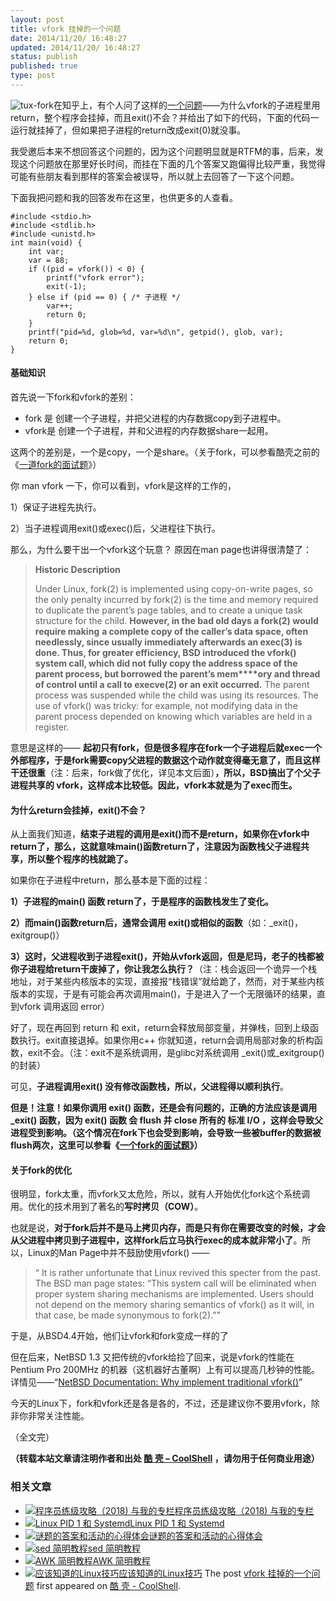 ```yaml
---
layout: post
title: vfork 挂掉的一个问题
date: 2014/11/20/ 16:48:27
updated: 2014/11/20/ 16:48:27
status: publish
published: true
type: post
---
```


![tux-fork](https://coolshell.cn/wp-content/uploads/2014/11/tux-fork-298x300.gif)在知乎上，有个人问了这样的[一个问题](http://www.zhihu.com/question/26591968)——为什么vfork的子进程里用return，整个程序会挂掉，而且exit()不会？并给出了如下的代码，下面的代码一运行就挂掉了，但如果把子进程的return改成exit(0)就没事。


我受邀后本来不想回答这个问题的，因为这个问题明显就是RTFM的事，后来，发现这个问题放在那里好长时间，而挂在下面的几个答案又跑偏得比较严重，我觉得可能有些朋友看到那样的答案会被误导，所以就上去回答了一下这个问题。


下面我把问题和我的回答发布在这里，也供更多的人查看。



```
#include <stdio.h>
#include <stdlib.h>
#include <unistd.h>
int main(void) {
    int var;
    var = 88;
    if ((pid = vfork()) < 0) {
        printf("vfork error");
        exit(-1);
    } else if (pid == 0) { /* 子进程 */
        var++;
        return 0;
    }
    printf("pid=%d, glob=%d, var=%d\n", getpid(), glob, var);
    return 0;
}

```


#### **基础知识**


首先说一下fork和vfork的差别：


* fork 是 创建一个子进程，并把父进程的内存数据copy到子进程中。
* vfork是 创建一个子进程，并和父进程的内存数据share一起用。


这两个的差别是，一个是copy，一个是share。（关于fork，可以参看酷壳之前的《[一道fork的面试题](https://coolshell.cn/articles/7965.html "一个fork的面试题")》）


你 man vfork 一下，你可以看到，vfork是这样的工作的，


1）保证子进程先执行。  

2）当子进程调用exit()或exec()后，父进程往下执行。


那么，为什么要干出一个vfork这个玩意？ 原因在man page也讲得很清楚了：



> **Historic Description**
> 
> 
> Under Linux, fork(2) is implemented using copy-on-write pages, so the only penalty incurred by fork(2) is the time and memory required to duplicate the parent’s page tables, and to create a unique task structure for the child. **However, in the bad old days a fork(2) would require making** **a complete copy of the caller’s data space, often needlessly, since usually immediately afterwards an exec(3) is done. Thus, for greater efficiency, BSD introduced the vfork() system call, which did not fully copy the address space of the parent process, but borrowed the parent’s mem****ory and thread of control until a call to execve(2) or an exit occurred.** The parent process was suspended while the child was using its resources. The use of vfork() was tricky: for example, not modifying data in the parent process depended on knowing which variables are held in a register.
> 
> 


意思是这样的—— **起初只有fork，但是很多程序在fork一个子进程后就exec一个外部程序，于是fork需要copy父进程的数据这个动作就变得毫无意了，而且这样干还很重**（注：后来，fork做了优化，详见本文后面）**，所以，BSD搞出了个父子进程共享的 vfork，这样成本比较低。因此，vfork本就是为了exec而生。**


#### **为什么return会挂掉，exit()不会？**


从上面我们知道，**结束子进程的调用是exit()而不是return，如果你在vfork中return了，那么，这就意味main()函数return了，注意因为函数栈父子进程共享，所以整个程序的栈就跪了。**


如果你在子进程中return，那么基本是下面的过程：


**1）子进程的main() 函数 return了，于是程序的函数栈发生了变化。**


**2）而main()函数return后，通常会调用 exit()或相似的函数**（如：\_exit()，exitgroup()）


**3）这时，父进程收到子进程exit()，开始从vfork返回，但是尼玛，老子的栈都被你子进程给return干废掉了，你让我怎么执行？**（注：栈会返回一个诡异一个栈地址，对于某些内核版本的实现，直接报“栈错误”就给跪了，然而，对于某些内核版本的实现，于是有可能会再次调用main()，于是进入了一个无限循环的结果，直到vfork 调用返回 error）


好了，现在再回到 return 和 exit，return会释放局部变量，并弹栈，回到上级函数执行。exit直接退掉。如果你用c++ 你就知道，return会调用局部对象的析构函数，exit不会。（注：exit不是系统调用，是glibc对系统调用 \_exit()或\_exitgroup()的封装）


可见，**子进程调用exit() 没有修改函数栈，所以，父进程得以顺利执行**。


**但是！注意！如果你调用 exit() 函数，还是会有问题的，正确的方法应该是调用 \_exit() 函数，因为 exit() 函数 会 flush 并 close 所有的 标准 I/O ，这样会导致父进程受到影响。（这个情况在fork下也会受到影响，会导致一些被buffer的数据被flush两次，这里可以参看《[一个fork的面试题](https://coolshell.cn/articles/7965.html)》）**


#### 关于fork的优化


很明显，fork太重，而vfork又太危险，所以，就有人开始优化fork这个系统调用。优化的技术用到了著名的**写时拷贝（COW）**。


也就是说，**对于fork后并不是马上拷贝内存，而是只有你在需要改变的时候，才会从父进程中拷贝到子进程中，这样fork后立马执行exec的成本就非常小了**。所以，Linux的Man Page中并不鼓励使用vfork() ——



> “ It is rather unfortunate that Linux revived this specter from the past. The BSD man page states: “This system call will be eliminated when proper system sharing mechanisms are implemented. Users should not depend on the memory sharing semantics of vfork() as it will, in that case, be made synonymous to fork(2).””
> 
> 


于是，从BSD4.4开始，他们让vfork和fork变成一样的了


但在后来，NetBSD 1.3 又把传统的vfork给捡了回来，说是vfork的性能在 Pentium Pro 200MHz 的机器（这机器好古董啊）上有可以提高几秒钟的性能。详情见——“[NetBSD Documentation: Why implement traditional vfork()](http://www.netbsd.org/docs/kernel/vfork.html)”


今天的Linux下，fork和vfork还是各是各的，不过，还是建议你不要用vfork，除非你非常关注性能。


（全文完）



**（转载本站文章请注明作者和出处 [酷 壳 – CoolShell](https://coolshell.cn/) ，请勿用于任何商业用途）**



### 相关文章

* [![程序员练级攻略（2018)  与我的专栏](https://coolshell.cn/wp-content/uploads/2018/05/300x262-150x150.jpg)](https://coolshell.cn/articles/18360.html)[程序员练级攻略（2018) 与我的专栏](https://coolshell.cn/articles/18360.html)
* [![Linux PID 1 和 Systemd](https://coolshell.cn/wp-content/uploads/2017/07/systemd-1-150x150.jpeg)](https://coolshell.cn/articles/17998.html)[Linux PID 1 和 Systemd](https://coolshell.cn/articles/17998.html)
* [![谜题的答案和活动的心得体会](https://coolshell.cn/wp-content/uploads/2014/08/puzzle-150x150.png)](https://coolshell.cn/articles/11847.html)[谜题的答案和活动的心得体会](https://coolshell.cn/articles/11847.html)
* [![sed 简明教程](https://coolshell.cn/wp-content/uploads/2013/02/sed-superman-150x150.png)](https://coolshell.cn/articles/9104.html)[sed 简明教程](https://coolshell.cn/articles/9104.html)
* [![AWK 简明教程](https://coolshell.cn/wp-content/uploads/2013/02/awk-150x150.jpg)](https://coolshell.cn/articles/9070.html)[AWK 简明教程](https://coolshell.cn/articles/9070.html)
* [![应该知道的Linux技巧](https://coolshell.cn/wp-content/uploads/2013/01/linux-bash-300x225-150x150.jpg)](https://coolshell.cn/articles/8883.html)[应该知道的Linux技巧](https://coolshell.cn/articles/8883.html)
The post [vfork 挂掉的一个问题](https://coolshell.cn/articles/12103.html) first appeared on [酷 壳 - CoolShell](https://coolshell.cn).